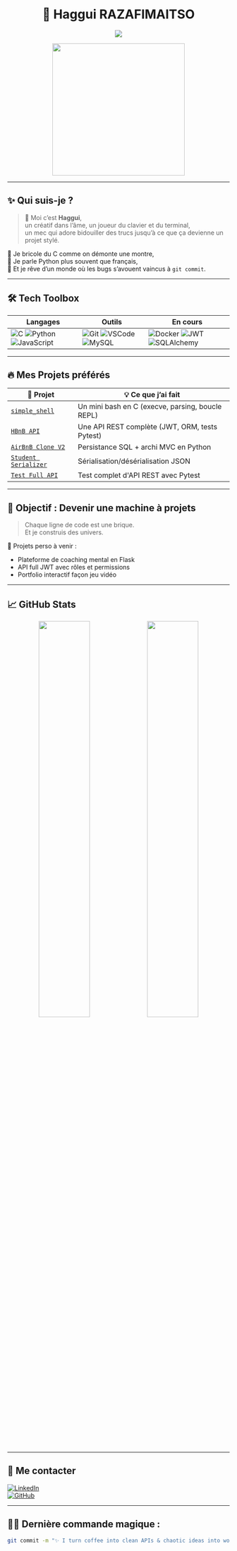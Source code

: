 <h1 align="center">
  🚀 Haggui RAZAFIMAITSO
</h1>

<p align="center">
  <img src="https://readme-typing-svg.herokuapp.com?font=Fira+Code&size=28&pause=1000&color=F76C6C&center=true&vCenter=true&width=500&lines=👨‍💻+Étudiant+Holberton+School;📍+Bordeaux;🧠+Dev+curieux+et+créatif;🚀+Je+code+donc+je+vis" />
</p>

<div align="center">
  <img src="https://media.giphy.com/media/L8K62iTDkzGX6/giphy.gif" width="300" />
</div>

---

## ✨ Qui suis-je ?

> 👋 Moi c’est **Haggui**,  
> un créatif dans l’âme, un joueur du clavier et du terminal,  
> un mec qui adore bidouiller des trucs jusqu’à ce que ça devienne un projet stylé.  

🔧 Je bricole du C comme on démonte une montre,  
🐍 Je parle Python plus souvent que français,  
🧠 Et je rêve d’un monde où les bugs s’avouent vaincus à `git commit`.

---

## 🛠️ Tech Toolbox

| Langages | Outils | En cours |
|---------|--------|----------|
| ![C](https://img.shields.io/badge/C-00599C?style=flat-square&logo=c&logoColor=white) ![Python](https://img.shields.io/badge/Python-3670A0?style=flat-square&logo=python&logoColor=ffdd54) ![JavaScript](https://img.shields.io/badge/JS-F7DF1E?style=flat-square&logo=javascript&logoColor=black) | ![Git](https://img.shields.io/badge/Git-F05032?style=flat-square&logo=git&logoColor=white) ![VSCode](https://img.shields.io/badge/VS%20Code-007ACC?style=flat-square&logo=visual-studio-code&logoColor=white) ![MySQL](https://img.shields.io/badge/MySQL-4479A1?style=flat-square&logo=mysql&logoColor=white) | ![Docker](https://img.shields.io/badge/Docker-2496ED?style=flat-square&logo=docker&logoColor=white) ![JWT](https://img.shields.io/badge/JWT-black?style=flat-square&logo=jsonwebtokens&logoColor=white) ![SQLAlchemy](https://img.shields.io/badge/SQLAlchemy-red?style=flat-square) |

---

## 🔥 Mes Projets préférés

| 🚧 Projet | 💡 Ce que j’ai fait |
|----------|---------------------|
| [`simple_shell`](https://github.com/hagguishel/simple_shell) | Un mini bash en C (execve, parsing, boucle REPL) |
| [`HBnB API`](https://github.com/hagguishel/holbertonschool-hbnb) | Une API REST complète (JWT, ORM, tests Pytest) |
| [`AirBnB Clone V2`](https://github.com/hagguishel/holbertonschool-AirBnB_clone_v2) | Persistance SQL + archi MVC en Python |
| [`Student Serializer`](https://github.com/hagguishel/holbertonschool-higher_level_programming/tree/main/0x0B-python-input_output) | Sérialisation/désérialisation JSON |
| [`Test Full API`](https://github.com/hagguishel/holbertonschool-hbnb/blob/main/part3/tests/test_full_api.py) | Test complet d'API REST avec Pytest |

---

## 🎯 Objectif : Devenir une machine à projets

> Chaque ligne de code est une brique.  
> Et je construis des univers.  

🧩 Projets perso à venir :  
- Plateforme de coaching mental en Flask  
- API full JWT avec rôles et permissions  
- Portfolio interactif façon jeu vidéo

---

## 📈 GitHub Stats

<div align="center">
  <img src="https://github-readme-stats.vercel.app/api?username=hagguishel&show_icons=true&theme=tokyonight&hide_border=true" width="48%"/>
  <img src="https://github-readme-stats.vercel.app/api/top-langs/?username=hagguishel&layout=compact&theme=tokyonight&hide_border=true" width="48%"/>
</div>

---

## 📡 Me contacter

[![LinkedIn](https://img.shields.io/badge/LinkedIn-Haggui%20Razafimaitso-blue?style=for-the-badge&logo=linkedin)](https://www.linkedin.com/in/haggui-razafimaitso)  
[![GitHub](https://img.shields.io/badge/GitHub-hagguishel-181717?style=for-the-badge&logo=github)](https://github.com/hagguishel)

---

## 🧙‍♂️ Dernière commande magique :

```bash
git commit -m "✨ I turn coffee into clean APIs & chaotic ideas into working code"
